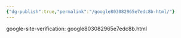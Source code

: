 ```yaml
---
{"dg-publish":true,"permalink":"/google803082965e7edc8b-html/"}
---
```



google-site-verification: google803082965e7edc8b.html